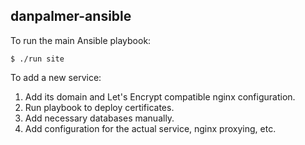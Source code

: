 danpalmer-ansible
-----------------

To run the main Ansible playbook:

```
$ ./run site
```

To add a new service:

1. Add its domain and Let's Encrypt compatible nginx configuration.
2. Run playbook to deploy certificates.
3. Add necessary databases manually.
4. Add configuration for the actual service, nginx proxying, etc.

